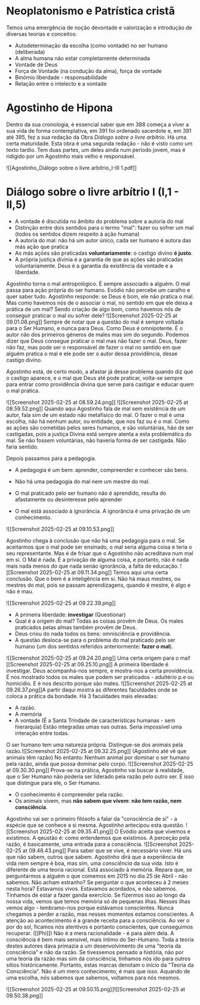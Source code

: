 # Neoplatonismo e Patrística cristã
Temos uma emergência de noção devontade e valorização e introdução de diversas teorias e conceitos:
- Autodeterminação da escolha (como vontade) no ser humano (deliberada)
- A alma humana não estar completamente determinada
- Vontade de Deus
- Força de Vontade (na condução da alma), força de vontade
- Binómio liberdade - responsabilidade
- Relação entre o intelecto e a vontade

# Agostinho de Hipona
Dentro da sua cronologia, é essencial saber que em 388 começa a viver a sua vida de forma contemplativa, em 391 foi ordenado sacerdote e, em 391 até 395, fez a sua redação da Obra *Diálogo sobre o livre arbítrio*.
Há uma certa maturidade. Esta obra é uma segunda redação - não é visto como um texto tardio. 
Tem duas partes, um deles ainda num período jovem, mas é ridigido por um Agostinho mais velho e responsável.

![[Agostinho_Diálogo sobre o livre arbítrio_I-III 1.pdf]]

# Diálogo sobre o livre arbítrio I (I,1 - II,5)

- A vontade é discutida no âmbito do problema sobre a autoria do mal
- Distinção entre dois sentidos para o termo "mal": fazer ou sofrer um mal (todos os sentidos dizem respeito à ação humana)
- A autoria do mal: não há um autor único, cada ser humano é autora das más ação que pratica
- As más ações são praticadas __voluntariamente__: o castigo divino __é justo__.
- A própria justiça divinia é a garantia de que as ações são praticadas voluntariamente. Deus é a garantia da existência da vontade e a liberdade.

Agostinho torna o mal antropológico. É sempre associado a alguém. 
O mal passa para ação própria do ser humano. 
Evódio não percebe um caralho e quer saber tudo.
Agostinho responde: se Deus é bom, ele não pratica o mal. Mas como havemos nós de o associar o mal, no sentido em que ele deixa a prática de um mal?
Sendo criação de algo bom, como havemos nós de conseguir praticar o mal ou sofrer dele?
![[Screenshot 2025-02-25 at 09.01.08.png]]
Sempre de notar que a questão do mal é sempre voltada para o Ser Humano, e nunca para Deus.
	Como Deus é omnipotente. É o autor não dos primeiros géneros de males mas sim do segundo. Podemos dizer que Deus consegue praticar o mal mas não fazer o mal. 
	Deus, fazer não faz, mas pode ser o responsável de fazer o mal no sentido em que alguém pratica o mal e ele pode ser o autor dessa providência, desse castigo divino.

Agostinho está, de certo modo, a afastar já desse problema quando diz que o castigo aparece, e o mal que Deus até pode praticar, volta-se sempre para entrar como providência divina que serve para castigar e educar quem o mal pratica.

![[Screenshot 2025-02-25 at 08.59.24.png]]
![[Screenshot 2025-02-25 at 08.59.52.png]]
Quando aqui Agostinho fala de mal sem existência de um autor, fala sim de um estado não metafísico do mal. O fazer o mal é uma escolha, não há nenhum autor, ou entidade, que nos faz ou é o mal. 
Como as ações são cometidas pelos seres humanos, e são voluntárias, hão de ser castigadas, pois a justiça Divina está sempre atenta a esta problemática do mal.
Se não fossem voluntárias, não haveria forma de ser castigada. Não faria sentido.

Depois passamos para a pedagogia.
- A pedagogia é um bem: aprender, compreender  e conhecer são bens.
- Não há uma pedagogia do mal nem um mestre do mal.

- O mal praticado pelo ser humano não é aprendido, resulta do afastamente ou desinteresse pelo aprender

- O mal está associado à ignorância. A ignorância é uma privação de um conhecimento.

![[Screenshot 2025-02-25 at 09.10.53.png]]

Agostinho chega à conclusão que não há uma pedagogia para o mal. Se aceitarmos que o mal pode ser ensinado, o mal seria alguma coisa e teria o seu representante. Mas é de frisar que o Agostinho não acreditava num mal em si. O Mal é nada. É a privação de alguma coisa, e portanto, não é nada mais nada menos do que nada senão ignorância, a falta de educação.
![[Screenshot 2025-02-25 at 09.11.34.png]]
Temos aqui uma certa conclusão. Que o bem é a inteligência em si. Não há maus mestres, ou mestres do mal, pois se passam aprendizagens, quando é mestre, é algo e não é mau.

![[Screenshot 2025-02-25 at 09.22.39.png]]


- A primeira liberdade: __investigar__ (Questionar)
- Qual é a origem do mal? Todas as coisas provêm de Deus. Os males praticados pelas almas também provêm de Deus. 
- Deus criou do nada todos os bens: omnisciência e providência.
- A questão desloca-se para o problema do mal praticado pelo ser humano (um dos sentidos referidos anteriormente: __fazer o mal__).
  
![[Screenshot 2025-02-25 at 09.24.20.png]]
Uma certa origem para o mal![[Screenshot 2025-02-25 at 09.25.10.png]]
A primeira liberdade é investigar. 
Deus acompanha-nos sempre, e mostra-nos a certa providência.
É nos mostrado todos os males que podem ser praticados - adultério p.e ou homicidio. E é nos descrito porque são males.
![[Screenshot 2025-02-25 at 09.26.37.png]]A partir daqui mostra as diferentes faculdades onde se coloca a prática da bondade.
Há 3 faculdades mais elevadas:
- A razão.
- A memória
- A vontade
(É a Santa Trindade de características humanas - sem hierarquia)
Estão integradas umas nas outras.
Seria impossível uma interação entre todas.

O ser humano tem uma natureza própria. Distingue-se dos animais pela razão.![[Screenshot 2025-02-25 at 09.32.25.png]] (Agostinho até vê que animais têm razão)
No entanto:
 Nenhum animal por dominar o ser humano pela razão, ainda que possa dominar pelo corpo.
![[Screenshot 2025-02-25 at 09.30.30.png]]
Prova-se na prática, Agostinho vai buscar à realidade, que o Ser Humano não poderia ser liderado pela razão pelo outro ser. É isso que distingue para ele, o Ser Humano.
- O conhecimento é compreender pela razão.
- Os animais vivem, mas __não sabem que vivem__: __não tem razão, nem consciência__.
  
Agostinho vai ser o primeiro filósofo a falar da "consciência de si" - a espécie que se conhece a si mesma. 
Agostinho antecipou esta questão.
![[Screenshot 2025-02-25 at 09.35.41.png]]
O Evódio aceita que vivemos e existimos. A qeustão é: como entendemos que existimos.
A perceção pela razão, é basicamente, uma entrada para a consciência.
![[Screenshot 2025-02-25 at 09.48.43.png]]
Para saber que se vive, é necessário viver.
Há uns que não sabem, outros que sabem.
Agostinho dirá que a experiência de vida nem sempre é boa, mas sim, uma *consciência* da sua vida. Isto é diferente de uma teoria racional. 
Está associado à memória. Repara que, se perguntarmos a alguém o que comemos em 2015 no dia 25 de Abril - não sabemos. Não acham estranho?
Se perguntar o que aconteceu à 2 meses nesta hora? Estavamos vivos. Estavamos acordados, e não sabemos. Tinhamos de estar a fazer ganda exercício.
Se fizermos isso ao longo da nossa vida, vemos que temos memória só de pequenas ilhas. Nesses ilhas vemos algo - lembramo-nos porque estávamos conscientes.
Nunca chegamos a perder a razão, mas nesses momentos estamos conscientes.
A atenção ao acontecimento é a grande receita para a consciência.
Ao ver o por do sol, ficamos nós atentivos e portanto conscientes, que conseguimos recuperar. ([[Phi]])
Não é a mera racionalidade - é para além dela.
A consciência é bem mais sensível, mais íntimo do Ser-Humano. Toda a teoria destes autores dava primazia a um desenvolvimento de uma "teoria da consciência" e não da razão.
Se tivessemos pensado a história, não por uma teoria da razão mas sim da consciência, tinhamos nós ido para outros sítios históricamente.
Portanto, estas marcas denotam o início da "Teoria da Consciência".
Não é um mero conhecimento, é mais que isso. Aquando de uma escolha, nós sabemos que sabemos, voltamos para nós mesmos.

![[Screenshot 2025-02-25 at 09.50.15.png]]![[Screenshot 2025-02-25 at 09.50.38.png]]
